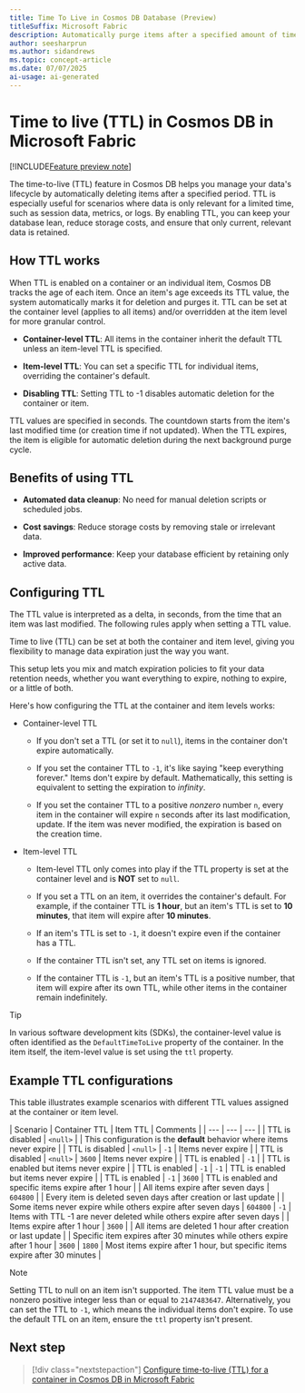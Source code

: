 ```yaml
---
title: Time To Live in Cosmos DB Database (Preview)
titleSuffix: Microsoft Fabric
description: Automatically purge items after a specified amount of time using the time-to-live (TTL) feature of Cosmos DB in Microsoft Fabric during the preview.
author: seesharprun
ms.author: sidandrews
ms.topic: concept-article
ms.date: 07/07/2025
ai-usage: ai-generated
---
```


# Time to live (TTL) in Cosmos DB in Microsoft Fabric

[!INCLUDE[Feature preview note](../../includes/feature-preview-note.md)]

The time-to-live (TTL) feature in Cosmos DB helps you manage your data's lifecycle by automatically deleting items after a specified period. TTL is especially useful for scenarios where data is only relevant for a limited time, such as session data, metrics, or logs. By enabling TTL, you can keep your database lean, reduce storage costs, and ensure that only current, relevant data is retained.

## How TTL works

When TTL is enabled on a container or an individual item, Cosmos DB tracks the age of each item. Once an item's age exceeds its TTL value, the system automatically marks it for deletion and purges it. TTL can be set at the container level (applies to all items) and/or overridden at the item level for more granular control.

- **Container-level TTL**: All items in the container inherit the default TTL unless an item-level TTL is specified.

- **Item-level TTL**: You can set a specific TTL for individual items, overriding the container's default.

- **Disabling TTL**: Setting TTL to -1 disables automatic deletion for the container or item.

TTL values are specified in seconds. The countdown starts from the item's last modified time (or creation time if not updated). When the TTL expires, the item is eligible for automatic deletion during the next background purge cycle.

## Benefits of using TTL

- **Automated data cleanup**: No need for manual deletion scripts or scheduled jobs.

- **Cost savings**: Reduce storage costs by removing stale or irrelevant data.

- **Improved performance**: Keep your database efficient by retaining only active data.

## Configuring TTL

The TTL value is interpreted as a delta, in seconds, from the time that an item was last modified. The following rules apply when setting a TTL value.

Time to live (TTL) can be set at both the container and item level, giving you flexibility to manage data expiration just the way you want.

This setup lets you mix and match expiration policies to fit your data retention needs, whether you want everything to expire, nothing to expire, or a little of both.

Here's how configuring the TTL at the container and item levels works:

- Container-level TTL

  - If you don't set a TTL (or set it to `null`), items in the container don't expire automatically.
  
  - If you set the container TTL to `-1`, it's like saying "keep everything forever." Items don't expire by default. Mathematically, this setting is equivalent to setting the expiration to *infinity*.
  
  - If you set the container TTL to a positive *nonzero* number `n`, every item in the container will expire `n` seconds after its last modification, update. If the item was never modified, the expiration is based on the creation time.
  
- Item-level TTL

  - Item-level TTL only comes into play if the TTL property is set at the container level and is **NOT** set to `null`.
  
  - If you set a TTL on an item, it overrides the container's default. For example, if the container TTL is **1 hour**, but an item's TTL is set to **10 minutes**, that item will expire after **10 minutes**.
  
  - If an item's TTL is set to `-1`, it doesn't expire even if the container has a TTL.
  
  - If the container TTL isn't set, any TTL set on items is ignored.
  
  - If the container TTL is `-1`, but an item's TTL is a positive number, that item will expire after its own TTL, while other items in the container remain indefinitely.

> [!TIP]
> In various software development kits (SDKs), the container-level value is often identified as the `DefaultTimeToLive` property of the container. In the item itself, the item-level value is set using the `ttl` property.

## Example TTL configurations

This table illustrates example scenarios with different TTL values assigned at the container or item level.

| Scenario | Container TTL | Item TTL | Comments |
| --- | --- | --- |
| TTL is disabled | `<null>` | | This configuration is the **default** behavior where items never expire |
| TTL is disabled | `<null>` | `-1` | Items never expire |
| TTL is disabled | `<null>` | `3600` | Items never expire |
| TTL is enabled | `-1` | | TTL is enabled but items never expire |
| TTL is enabled | `-1` | `-1` | TTL is enabled but items never expire |
| TTL is enabled | `-1` | `3600` | TTL is enabled and specific items expire after 1 hour |
| All items expire after seven days | `604800` | | Every item is deleted seven days after creation or last update |
| Some items never expire while others expire after seven days | `604800` | `-1` | Items with TTL -1 are never deleted while others expire after seven days |
| Items expire after 1 hour | `3600` | | All items are deleted 1 hour after creation or last update |
| Specific item expires after 30 minutes while others expire after 1 hour | `3600` | `1800` | Most items expire after 1 hour, but specific items expire after 30 minutes |

> [!NOTE]
> Setting TTL to null on an item isn't supported. The item TTL value must be a nonzero positive integer less than or equal to `2147483647`. Alternatively, you can set the TTL to `-1`, which means the individual items don't expire. To use the default TTL on an item, ensure the `ttl` property isn't present.

## Next step

> [!div class="nextstepaction"]
> [Configure time-to-live (TTL) for a container in Cosmos DB in Microsoft Fabric](how-to-configure-time-to-live.md)

